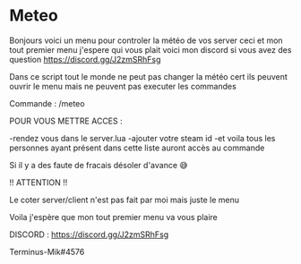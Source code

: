 # Meteo
Bonjours voici un menu pour controler la météo de vos server ceci et mon tout premier menu j'espere qui vous plait voici mon discord si vous avez des question https://discord.gg/J2zmSRhFsg

Dans ce script tout le monde ne peut pas changer la météo cert ils peuvent ouvrir le menu mais ne peuvent pas executer les commandes

Commande : /meteo

POUR VOUS METTRE ACCES :

-rendez vous dans le server.lua
-ajouter votre steam id 
-et voila 
tous les personnes ayant présent dans cette liste auront accès au commande


Si il y a des faute de fracais désoler d'avance 😅




!! ATTENTION !! 

Le coter server/client n'est pas fait par moi mais juste le menu


Voila j'espère que mon tout premier  menu va vous plaire


DISCORD : https://discord.gg/J2zmSRhFsg

Terminus-Mik#4576
